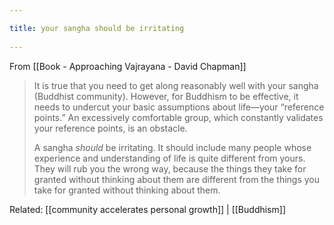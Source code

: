 ```yaml
---
title: your sangha should be irritating 
---
```

From [[Book - Approaching Vajrayana - David Chapman]]

> It is true that you need to get along reasonably well with your sangha (Buddhist community). However, for Buddhism to be effective, it needs to undercut your basic assumptions about life—your “reference points.” An excessively comfortable group, which constantly validates your reference points, is an obstacle.
> 
> A sangha _should_ be irritating. It should include many people whose experience and understanding of life is quite different from yours. They will rub you the wrong way, because the things they take for granted without thinking about them are different from the things you take for granted without thinking about them.

Related: [[community accelerates personal growth]] | [[Buddhism]]

